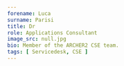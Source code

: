 ```yaml
---
forename: Luca
surname: Parisi
title: Dr
role: Applications Consultant
image_src: null.jpg
bio: Member of the ARCHER2 CSE team.
tags: [ Servicedesk, CSE ] 
---
```


